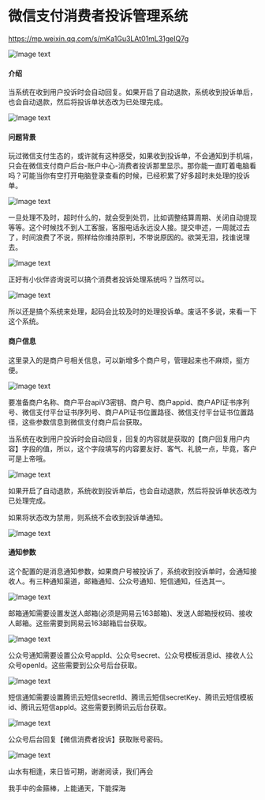 # 微信支付消费者投诉管理系统

https://mp.weixin.qq.com/s/mKa1Gu3LAt01mL31geIQ7g

![Image text](https://picx.zhimg.com/v2-1a15ed334fc40b44e0359853b027f777_1440w.jpg?source=172ae18b)

#### 介绍
当系统在收到用户投诉时会自动回复。如果开启了自动退款，系统收到投诉单后，也会自动退款，然后将投诉单状态改为已处理完成。

![Image text](https://pic2.zhimg.com/80/v2-b2cc69be2ce282fe415abb355a9e159d_720w.png?source=d16d100b)

#### 问题背景

玩过微信支付生态的，或许就有这种感受，如果收到投诉单，不会通知到手机端，只会在微信支付商户后台-账户中心-消费者投诉那里显示。那你能一直盯着电脑看吗？可能当你有空打开电脑登录查看的时候，已经积累了好多超时未处理的投诉单。

![Image text](https://pic4.zhimg.com/80/v2-23fa4dbfe5ad52d70d73ff82b92cff2f_720w.png?source=d16d100b)

一旦处理不及时，超时什么的，就会受到处罚，比如调整结算周期、关闭自动提现等等。这个时候找不到人工客服，客服电话永远没人接。提交申述，一周就过去了，时间浪费了不说，照样给你维持原判，不带说原因的。欲哭无泪，找谁说理去。

![Image text](https://pic4.zhimg.com/80/v2-0618e479c471b9859cf8f2bf53f2e037_720w.png?source=d16d100b)

正好有小伙伴咨询说可以搞个消费者投诉处理系统吗？当然可以。

![Image text](https://pic3.zhimg.com/80/v2-e3392b8a0acc8b9b0bd4bb48adacd49a_720w.png?source=d16d100b)

所以还是搞个系统来处理，起码会比较及时的处理投诉单。废话不多说，来看一下这个系统。

#### 商户信息

这里录入的是商户号相关信息，可以新增多个商户号，管理起来也不麻烦，挺方便。

![Image text](https://pic1.zhimg.com/80/v2-adc8280b37ce44b623ac279778e128e0_720w.png?source=d16d100b)

要准备商户名称、商户平台apiV3密钥、商户号、商户appid、商户API证书序列号、微信支付平台证书序列号、商户API证书位置路径、微信支付平台证书位置路径，这些参数信息到微信支付商户后台获取。

当系统在收到用户投诉时会自动回复，回复的内容就是获取的【商户回复用户内容】字段的值，所以，这个字段填写的内容要友好、客气、礼貌一点，毕竟，客户可是上帝哦。

![Image text](https://pic1.zhimg.com/80/v2-8b15947a024d0678f4c98f95a124addc_720w.png?source=d16d100b)

如果开启了自动退款，系统收到投诉单后，也会自动退款，然后将投诉单状态改为已处理完成。

如果将状态改为禁用，则系统不会收到投诉单通知。

![Image text](https://pic2.zhimg.com/80/v2-451f18b2b333aa99aad6d034105bb6f1_720w.png?source=d16d100b)

#### 通知参数

这个配置的是消息通知参数，如果商户号被投诉了，系统收到投诉单时，会通知接收人。有三种通知渠道，邮箱通知、公众号通知、短信通知，任选其一。

![Image text](https://pic1.zhimg.com/80/v2-58de32a7f2c351a9f6825d66b91e7a40_720w.png?source=d16d100b)

邮箱通知需要设置发送人邮箱(必须是网易云163邮箱)、发送人邮箱授权码、接收人邮箱。这些需要到网易云163邮箱后台获取。

![Image text](https://pic2.zhimg.com/80/v2-b6ac0037854801391735913936747a61_720w.png?source=d16d100b)

公众号通知需要设置公众号appId、公众号secret、公众号模板消息id、接收人公众号openId。这些需要到公众号后台获取。

![Image text](https://pic3.zhimg.com/80/v2-fff12d3f9821554d8051394880058726_720w.png?source=d16d100b)

短信通知需要设置腾讯云短信secretId、腾讯云短信secretKey、腾讯云短信模板id、腾讯云短信appId。这些需要到腾讯云后台获取。

![Image text](https://pic4.zhimg.com/80/v2-e91c51b30210f3f72a48933a6816fecb_720w.png?source=d16d100b)

公众号后台回复【微信消费者投诉】获取账号密码。

![Image text](https://pic1.zhimg.com/80/v2-fc64ca6384d51bffb28eb6e100c1185c_720w.png)

山水有相逢，来日皆可期，谢谢阅读，我们再会

我手中的金箍棒，上能通天，下能探海
